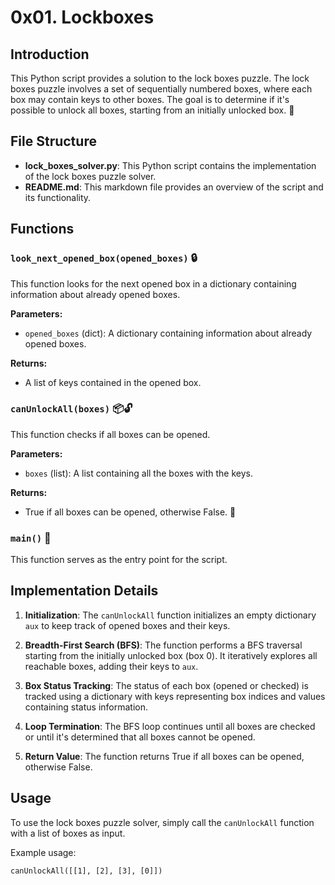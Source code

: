 # 0x01. Lockboxes

## Introduction
This Python script provides a solution to the lock boxes puzzle. The lock boxes
puzzle involves a set of sequentially numbered boxes, where each box may
contain keys to other boxes. The goal is to determine if it's possible to
unlock all boxes, starting from an initially unlocked box. 🧩

## File Structure
- **lock_boxes_solver.py**: This Python script contains the implementation of
the lock boxes puzzle solver.
- **README.md**: This markdown file provides an overview of the script and its
functionality.

## Functions

### `look_next_opened_box(opened_boxes)` 🔒
This function looks for the next opened box in a dictionary containing
information about already opened boxes.

**Parameters:**
- `opened_boxes` (dict): A dictionary containing information about already
opened boxes.

**Returns:**
- A list of keys contained in the opened box.

### `canUnlockAll(boxes)` 📦🔓
This function checks if all boxes can be opened.

**Parameters:**
- `boxes` (list): A list containing all the boxes with the keys.

**Returns:**
- True if all boxes can be opened, otherwise False. 🎉

### `main()` 🚀
This function serves as the entry point for the script.

## Implementation Details

1. **Initialization**: The `canUnlockAll` function initializes an empty
dictionary `aux` to keep track of opened boxes and their keys.

2. **Breadth-First Search (BFS)**: The function performs a BFS traversal
starting from the initially unlocked box (box 0). It iteratively explores all reachable boxes, adding their keys to `aux`.

3. **Box Status Tracking**: The status of each box (opened or checked) is
tracked using a dictionary with keys representing box indices and values
containing status information.

4. **Loop Termination**: The BFS loop continues until all boxes are checked or
until it's determined that all boxes cannot be opened.

5. **Return Value**: The function returns True if all boxes can be opened,
otherwise False.

## Usage
To use the lock boxes puzzle solver, simply call the `canUnlockAll` function
with a list of boxes as input.

Example usage:
```
canUnlockAll([[1], [2], [3], [0]])
```


